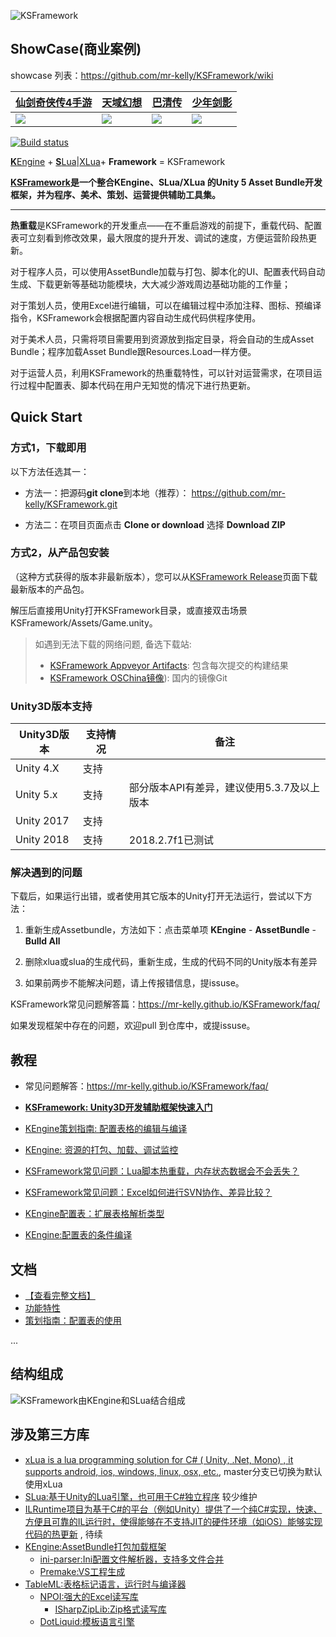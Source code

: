 
![KSFramework](Docs/KSFramework-logo.png)

## ShowCase(商业案例)

showcase 列表：https://github.com/mr-kelly/KSFramework/wiki

| [仙剑奇侠传4手游](http://www.9game.cn/xjqxcs/)    | [天域幻想](http://www.9game.cn/xjhmjh/)    | [巴清传](http://hh.sdo.com/w2/) | [少年剑影](http://www.9game.cn/shaonianjianying/)  |
| ----------- | ----------- |----------- |----------- |
| ![](https://raw.githubusercontent.com/wiki/mr-kelly/KSFramework/images/showcase/仙剑4-手游-icon.png) | ![](https://raw.githubusercontent.com/wiki/mr-kelly/KSFramework/images/showcase/天域幻想-icon.png) |  ![](https://raw.githubusercontent.com/wiki/mr-kelly/KSFramework/images/showcase/巴清传-icon.png) | ![](https://raw.githubusercontent.com/wiki/mr-kelly/KSFramework/images/showcase/少年剑影-icon.png) |


[![Build status](https://ci.appveyor.com/api/projects/status/lt34ynvl3lac62ln/branch/master?svg=true)](https://ci.appveyor.com/project/mr-kelly/ksframework/branch/master)

[**K**Engine](https://github.com/mr-kelly/KEngine) + [**S**Lua](https://github.com/mr-kelly/slua)|[XLua](https://github.com/Tencent/xLua)+ **Framework** = KSFramework

**[KSFramework](https://github.com/mr-kelly/KSFramework)是一个整合KEngine、SLua/XLua 的Unity 5 Asset Bundle开发框架，并为程序、美术、策划、运营提供辅助工具集。**

---------------------

**热重载**是KSFramework的开发重点——在不重启游戏的前提下，重载代码、配置表可立刻看到修改效果，最大限度的提升开发、调试的速度，方便运营阶段热更新。

对于程序人员，可以使用AssetBundle加载与打包、脚本化的UI、配置表代码自动生成、下载更新等基础功能模块，大大减少游戏周边基础功能的工作量；

对于策划人员，使用Excel进行编辑，可以在编辑过程中添加注释、图标、预编译指令，KSFramework会根据配置内容自动生成代码供程序使用。

对于美术人员，只需将项目需要用到资源放到指定目录，将会自动的生成Asset Bundle；程序加载Asset Bundle跟Resources.Load一样方便。


对于运营人员，利用KSFramework的热重载特性，可以针对运营需求，在项目运行过程中配置表、脚本代码在用户无知觉的情况下进行热更新。



## Quick Start

### 方式1，下载即用

以下方法任选其一：

- 方法一：把源码**git clone**到本地（推荐）：  https://github.com/mr-kelly/KSFramework.git

- 方法二：在项目页面点击 **Clone or download**  选择 **Download ZIP** 




### 方式2，从产品包安装

（这种方式获得的版本非最新版本），您可以从[KSFramework Release](https://github.com/mr-kelly/KSFramework/releases)页面下载最新版本的产品包。

解压后直接用Unity打开KSFramework目录，或直接双击场景KSFramework/Assets/Game.unity。

> 如遇到无法下载的网络问题, 备选下载站:
>
> - [KSFramework Appveyor Artifacts](https://ci.appveyor.com/project/mr-kelly/ksframework/branch/master/artifacts): 包含每次提交的构建结果
> - [KSFramework OSChina镜像](http://git.oschina.net/mrkelly/KSFramework)): 国内的镜像Git



### Unity3D版本支持

| Unity3D版本  | 支持情况 | 备注                        |
| ---------- | ---- | ------------------------- |
| Unity 4.X  | 支持   |                           |
| Unity 5.x  | 支持   | 部分版本API有差异，建议使用5.3.7及以上版本 |
| Unity 2017 | 支持   |                           |
| Unity 2018 | 支持   | 2018.2.7f1已测试             |

### 解决遇到的问题

下载后，如果运行出错，或者使用其它版本的Unity打开无法运行，尝试以下方法：

1. 重新生成Assetbundle，方法如下：点击菜单项 **KEngine** - **AssetBundle** - **Bulld All**

2. 删除xlua或slua的生成代码，重新生成，生成的代码不同的Unity版本有差异

3. 如果前两步不能解决问题，请上传报错信息，提issuse。



KSFramework常见问题解答篇：https://mr-kelly.github.io/KSFramework/faq/

如果发现框架中存在的问题，欢迎pull 到仓库中，或提issuse。

## 教程

- 常见问题解答：https://mr-kelly.github.io/KSFramework/faq/

- [**KSFramework: Unity3D开发辅助框架快速入门**](http://www.jianshu.com/p/ccb491ed4260)
- [KEngine策划指南: 配置表格的编辑与编译](http://www.jianshu.com/p/ead1a148b504)
- [KEngine: 资源的打包、加载、调试监控](http://www.jianshu.com/p/ce3b5d0bdf8c)
- [KSFramework常见问题：Lua脚本热重载，内存状态数据会不会丢失？](http://www.jianshu.com/p/eebd5cfce87f)
- [KSFramework常见问题：Excel如何进行SVN协作、差异比较？](http://www.jianshu.com/p/2ea5468e9d5b)
- [KEngine配置表：扩展表格解析类型](http://www.jianshu.com/p/722c5856166f)
- [KEngine:配置表的条件编译](http://www.jianshu.com/p/cb7ddfab23ba)

## 文档

- [【查看完整文档】](https://mr-kelly.github.io/KSFramework/)
- [功能特性](https://mr-kelly.github.io/KSFramework/overview/features/)
- [策划指南：配置表的使用](https://mr-kelly.github.io/KSFramework/setting/guide/)

...

## 结构组成

![KSFramework由KEngine和SLua结合组成](Docs/Structure.png)



## 涉及第三方库

- [xLua is a lua programming solution for C# ( Unity, .Net, Mono) , it supports android, ios, windows, linux, osx, etc.](https://github.com/Tencent/xLua), master分支已切换为默认使用xLua
- [SLua:基于Unity的Lua引擎，也可用于C#独立程序](https://github.com/pangweiwei/slua) 较少维护
- [ILRuntime项目为基于C#的平台（例如Unity）提供了一个纯C#实现，快速、方便且可靠的IL运行时，使得能够在不支持JIT的硬件环境（如iOS）能够实现代码的热更新](https://github.com/Ourpalm/ILRuntime) , 待续
- [KEngine:AssetBundle打包加载框架](https://github.com/mr-kelly/KEngine)
  - [ini-parser:Ini配置文件解析器，支持多文件合并](https://github.com/rickyah/ini-parser)
  - [Premake:VS工程生成](https://github.com/premake/premake-core)
- [TableML:表格标记语言，运行时与编译器](https://github.com/mr-kelly/TableML)
  - [NPOI:强大的Excel读写库](http://npoi.codeplex.com/)
    - [ISharpZipLib:Zip格式读写库](https://github.com/icsharpcode/SharpZipLib)
  - [DotLiquid:模板语言引擎](https://github.com/dotliquid/dotliquid)

